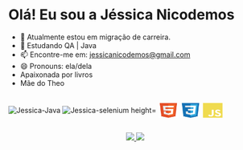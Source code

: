 # Olá! Eu sou a Jéssica Nicodemos

- 🔭 Atualmente estou em migração de carreira.
- 🌱 Estudando QA | Java
- 📫 Encontre-me em: jessicanicodemos@gmail.com
- 😄 Pronouns: ela/dela
-    Apaixonada por livros
-    Mãe do Theo
<div style="display: inline_block"><br>
  <img align="center" alt="Jessica-Java" height="40" width="50" 
  src="https://cdn.jsdelivr.net/gh/devicons/devicon/icons/java/java-original-wordmark.svg">
  <img align="center" alt="Jessica-selenium height="30" width="30" 
  src="https://cdn.jsdelivr.net/gh/devicons/devicon/icons/selenium/selenium-original.svg">
  <img align="center" alt="Jessica-HTML" height="30" width="40" src="https://raw.githubusercontent.com/devicons/devicon/master/icons/html5/html5-original.svg">
  <img align="center" alt="Jessica-CSS" height="30" width="40" src="https://raw.githubusercontent.com/devicons/devicon/master/icons/css3/css3-original.svg">
  <img align="center" alt="JEssica-js" height="30" width="40"
  src="https://raw.githubusercontent.com/devicons/devicon/master/icons/javascript/javascript-plain.svg">
  
  ##
  
<div align="center">
  <a href="https://github.com/JessicaNicodemos">
  <img height="180em" src="https://github-readme-stats.vercel.app/api?username=JessicaNicodemos&show_icons=true&theme=dracula&include_all_commits=true&count_private=true"/>
  <img height="180em" src="https://github-readme-stats.vercel.app/api/top-langs/?username=JessicaNicodemos&layout=compact&langs_count=7&theme=dracula"/>
</div>

 
  
 
